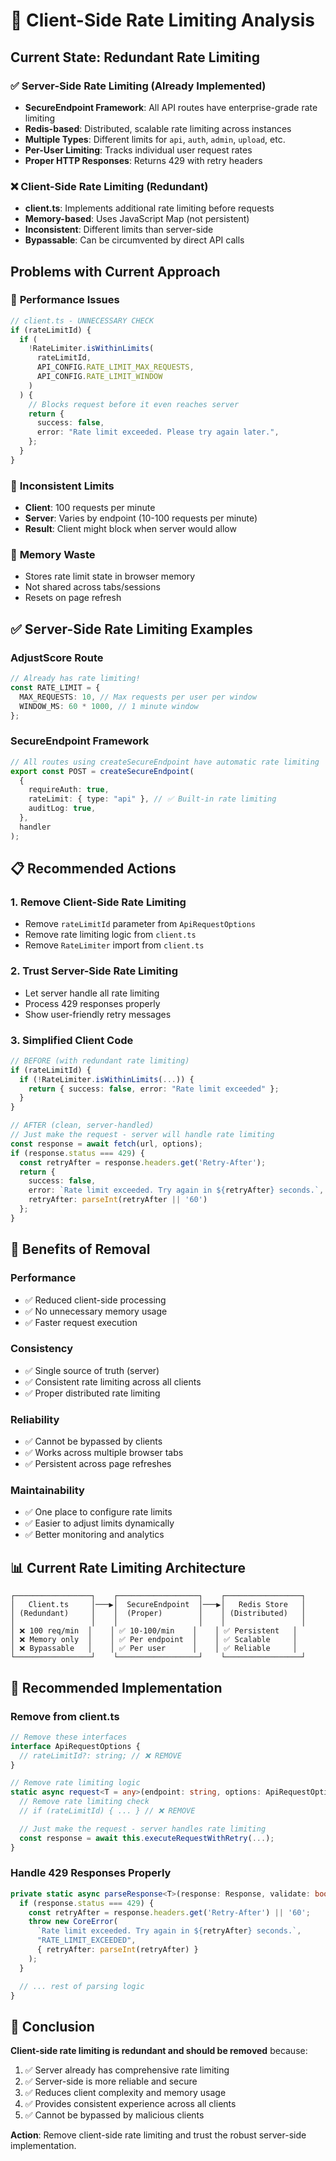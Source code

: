 # 🎯 Client-Side Rate Limiting Analysis

## **Current State: Redundant Rate Limiting**

### ✅ **Server-Side Rate Limiting (Already Implemented)**

- **SecureEndpoint Framework**: All API routes have enterprise-grade rate limiting
- **Redis-based**: Distributed, scalable rate limiting across instances
- **Multiple Types**: Different limits for `api`, `auth`, `admin`, `upload`, etc.
- **Per-User Limiting**: Tracks individual user request rates
- **Proper HTTP Responses**: Returns 429 with retry headers

### ❌ **Client-Side Rate Limiting (Redundant)**

- **client.ts**: Implements additional rate limiting before requests
- **Memory-based**: Uses JavaScript Map (not persistent)
- **Inconsistent**: Different limits than server-side
- **Bypassable**: Can be circumvented by direct API calls

## **Problems with Current Approach**

### 🚫 **Performance Issues**

```typescript
// client.ts - UNNECESSARY CHECK
if (rateLimitId) {
  if (
    !RateLimiter.isWithinLimits(
      rateLimitId,
      API_CONFIG.RATE_LIMIT_MAX_REQUESTS,
      API_CONFIG.RATE_LIMIT_WINDOW
    )
  ) {
    // Blocks request before it even reaches server
    return {
      success: false,
      error: "Rate limit exceeded. Please try again later.",
    };
  }
}
```

### 🚫 **Inconsistent Limits**

- **Client**: 100 requests per minute
- **Server**: Varies by endpoint (10-100 requests per minute)
- **Result**: Client might block when server would allow

### 🚫 **Memory Waste**

- Stores rate limit state in browser memory
- Not shared across tabs/sessions
- Resets on page refresh

## **✅ Server-Side Rate Limiting Examples**

### **AdjustScore Route**

```typescript
// Already has rate limiting!
const RATE_LIMIT = {
  MAX_REQUESTS: 10, // Max requests per user per window
  WINDOW_MS: 60 * 1000, // 1 minute window
};
```

### **SecureEndpoint Framework**

```typescript
// All routes using createSecureEndpoint have automatic rate limiting
export const POST = createSecureEndpoint(
  {
    requireAuth: true,
    rateLimit: { type: "api" }, // ✅ Built-in rate limiting
    auditLog: true,
  },
  handler
);
```

## **📋 Recommended Actions**

### **1. Remove Client-Side Rate Limiting**

- Remove `rateLimitId` parameter from `ApiRequestOptions`
- Remove rate limiting logic from `client.ts`
- Remove `RateLimiter` import from `client.ts`

### **2. Trust Server-Side Rate Limiting**

- Let server handle all rate limiting
- Process 429 responses properly
- Show user-friendly retry messages

### **3. Simplified Client Code**

```typescript
// BEFORE (with redundant rate limiting)
if (rateLimitId) {
  if (!RateLimiter.isWithinLimits(...)) {
    return { success: false, error: "Rate limit exceeded" };
  }
}

// AFTER (clean, server-handled)
// Just make the request - server will handle rate limiting
const response = await fetch(url, options);
if (response.status === 429) {
  const retryAfter = response.headers.get('Retry-After');
  return {
    success: false,
    error: `Rate limit exceeded. Try again in ${retryAfter} seconds.`,
    retryAfter: parseInt(retryAfter || '60')
  };
}
```

## **🎯 Benefits of Removal**

### **Performance**

- ✅ Reduced client-side processing
- ✅ No unnecessary memory usage
- ✅ Faster request execution

### **Consistency**

- ✅ Single source of truth (server)
- ✅ Consistent rate limiting across all clients
- ✅ Proper distributed rate limiting

### **Reliability**

- ✅ Cannot be bypassed by clients
- ✅ Works across multiple browser tabs
- ✅ Persistent across page refreshes

### **Maintainability**

- ✅ One place to configure rate limits
- ✅ Easier to adjust limits dynamically
- ✅ Better monitoring and analytics

## **📊 Current Rate Limiting Architecture**

```
┌─────────────────┐    ┌──────────────────┐    ┌─────────────────┐
│   Client.ts     │───▶│  SecureEndpoint  │───▶│   Redis Store   │
│ (Redundant)     │    │  (Proper)        │    │ (Distributed)   │
│                 │    │                  │    │                 │
│ ❌ 100 req/min  │    │ ✅ 10-100/min    │    │ ✅ Persistent   │
│ ❌ Memory only  │    │ ✅ Per endpoint  │    │ ✅ Scalable     │
│ ❌ Bypassable   │    │ ✅ Per user      │    │ ✅ Reliable     │
└─────────────────┘    └──────────────────┘    └─────────────────┘
```

## **🚀 Recommended Implementation**

### **Remove from client.ts**

```typescript
// Remove these interfaces
interface ApiRequestOptions {
  // rateLimitId?: string; // ❌ REMOVE
}

// Remove rate limiting logic
static async request<T = any>(endpoint: string, options: ApiRequestOptions = {}) {
  // Remove rate limiting check
  // if (rateLimitId) { ... } // ❌ REMOVE

  // Just make the request - server handles rate limiting
  const response = await this.executeRequestWithRetry(...);
}
```

### **Handle 429 Responses Properly**

```typescript
private static async parseResponse<T>(response: Response, validate: boolean): Promise<T> {
  if (response.status === 429) {
    const retryAfter = response.headers.get('Retry-After') || '60';
    throw new CoreError(
      `Rate limit exceeded. Try again in ${retryAfter} seconds.`,
      "RATE_LIMIT_EXCEEDED",
      { retryAfter: parseInt(retryAfter) }
    );
  }

  // ... rest of parsing logic
}
```

## **🎯 Conclusion**

**Client-side rate limiting is redundant and should be removed** because:

1. ✅ Server already has comprehensive rate limiting
2. ✅ Server-side is more reliable and secure
3. ✅ Reduces client complexity and memory usage
4. ✅ Provides consistent experience across all clients
5. ✅ Cannot be bypassed by malicious clients

**Action**: Remove client-side rate limiting and trust the robust server-side implementation.
